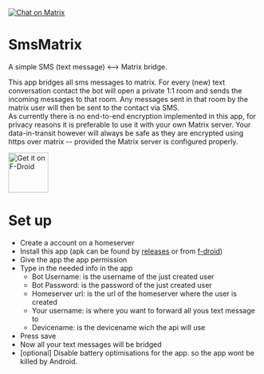 <a href="https://matrix.to/#/#smsmatrix:matrix.org">
    <img src="https://img.shields.io/badge/Chat-On%20Matrix-green"
        alt="Chat on Matrix"/>
</a>

# SmsMatrix
A simple SMS (text message) &lt;--> Matrix bridge.

This app bridges all sms messages to matrix. For every (new) text conversation contact the bot will open a private 1:1 room and sends the incoming messages to that room. Any messages sent in that room by the matrix user will then be sent to the contact via SMS.  
As currently there is no end-to-end encryption implemented in this app, for privacy reasons it is preferable to use it with your own Matrix server. Your data-in-transit however will always be safe as they are encrypted using https over matrix -- provided the Matrix server is configured properly.

<a href="https://f-droid.org/app/eu.droogers.smsmatrix">
    <img src="https://fdroid.gitlab.io/artwork/badge/get-it-on.png"
        alt="Get it on F-Droid" height="80"/>
</a>

# Set up
- Create a account on a homeserver
- Install this app (apk can be found by [releases](https://github.com/tijder/SmsMatrix/releases) or from [f-droid](https://f-droid.org/app/eu.droogers.smsmatrix))
- Give the app the app permission
- Type in the needed info in the app
  - Bot Username: is the username of the just created user
  - Bot Password: is the password of the just created user
  - Homeserver url: is the url of the homeserver where the user is created
  - Your username: is where you want to forward all yous text message to
  - Devicename: is the devicename wich the api will use
- Press save
- Now all your text messages will be bridged
- [optional] Disable battery optimisations for the app. so the app wont be killed by Android.
